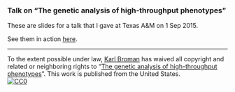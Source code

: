 ### Talk on &ldquo;The genetic analysis of high-throughput phenotypes&rdquo;

These are slides for a talk that I gave at Texas A&amp;M on 1 Sep 2015.

See them in action [here](https://www.biostat.wisc.edu/~kbroman/presentations/Texas2015).

---

To the extent possible under law,
[Karl Broman](http://github.com/kbroman)
has waived all copyright and related or neighboring rights to
&ldquo;[The genetic analysis of high-throughput phenotypes](https://github.com/kbroman/Talk_Texas2015)&rdquo;.
This work is published from the United States.
<br/>
[![CC0](http://i.creativecommons.org/p/zero/1.0/88x31.png)](http://creativecommons.org/publicdomain/zero/1.0/)
